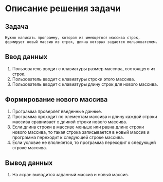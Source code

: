 # Описание решения задачи
## Задача
    Нужно написать программу, которая из имеющегося массива строк, 
    формирует новый массив из строк, длина которых задается пользователем.
## Ввод данных
1. Пользователь вводит с клавиатуры размер массива, состоящего из строк.
2. Пользователь вводит с клавиатуры строки этого массива.
3. Пользователь вводит с клавиатуры длину строк для нового массива.
## Формирование нового массива
1. Программа проверяет введенные данные.
2. Программа проходит по элементам массива и длину каждой строки массива сравнивает с длиной строки нового массива.
3. Если длина строки в массиве меньше или равна длине строки нового массива, то такая строка записывается в новый массив и программа переходит к следующей строке массива.
4. Если условие не вполняется, то программа переходит к следующей строке массива.
## Вывод данных
1. На экран выводится заданный массив и новый массив.